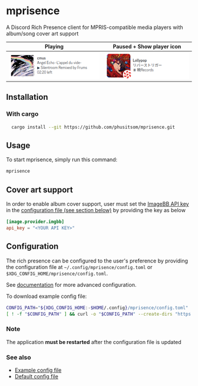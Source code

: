 # mprisence

A Discord Rich Presence client for MPRIS-compatible media players with album/song cover art support

| Playing                                       | Paused + Show player icon                                   |
| --------------------------------------------- | ----------------------------------------------------------- |
| ![Playing on cmus](assets/readme/playing.png) | ![Paused on lollypop + icon](assets/readme/paused-icon.png) |

## Installation

### With cargo

```bash
  cargo install --git https://github.com/phusitsom/mprisence.git
```

## Usage

To start mprisence, simply run this command:

```bash
mprisence
```

## Cover art support

In order to enable album cover support, user must set the [ImageBB API key](https://api.imgbb.com/) in the [configuration file (see section below)](#configuration) by providing the key as below

```toml
[image.provider.imgbb]
api_key = "<YOUR API KEY>"
```


## Configuration

The rich presence can be configured to the user's preference by providing the configuration file at `~/.config/mprisence/config.toml` or `$XDG_CONFIG_HOME/mprisence/config.toml`.

See [documentation](https://github.com/phusitsom/mprisence/wiki/Configuration/) for more advanced configuration.

To download example config file:
```bash
CONFIG_PATH="${XDG_CONFIG_HOME:-$HOME/.config}/mprisence/config.toml"
[ ! -f "$CONFIG_PATH" ] && curl -o "$CONFIG_PATH" --create-dirs "https://raw.githubusercontent.com/phusitsom/mprisence/main/config/example.toml"
```
### Note

The application **must be restarted** after the configuration file is updated

### See also

- [Example config file](config/example.toml)
- [Default config file](config/default.toml)
